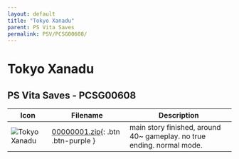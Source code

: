 ```yaml
---
layout: default
title: "Tokyo Xanadu"
parent: PS Vita Saves
permalink: PSV/PCSG00608/
---
```

# Tokyo Xanadu

## PS Vita Saves - PCSG00608

| Icon | Filename | Description |
|------|----------|-------------|
| ![Tokyo Xanadu](https://github.com/bucanero/apollo-vita/raw/main/sce_sys/icon0.png) | [00000001.zip](00000001.zip){: .btn .btn-purple } | main story finished, around 40~ gameplay. no true ending. normal mode.  |
